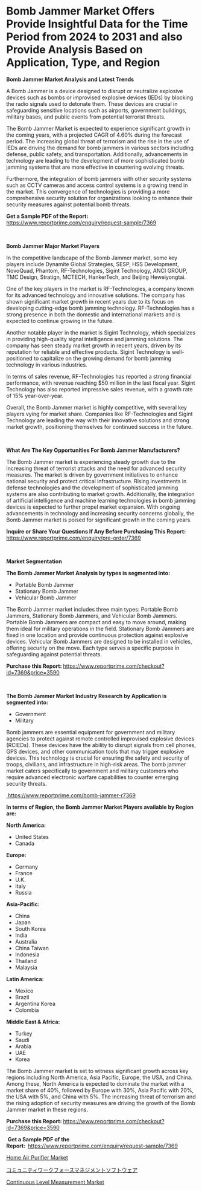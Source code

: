 <p><h1>Bomb Jammer Market Offers Provide Insightful Data for the Time Period from 2024 to 2031 and also Provide Analysis Based on Application, Type, and Region</h1></p><p><strong>Bomb Jammer Market Analysis and Latest Trends</strong></p>
<p><p>A Bomb Jammer is a device designed to disrupt or neutralize explosive devices such as bombs or improvised explosive devices (IEDs) by blocking the radio signals used to detonate them. These devices are crucial in safeguarding sensitive locations such as airports, government buildings, military bases, and public events from potential terrorist threats.</p><p>The Bomb Jammer Market is expected to experience significant growth in the coming years, with a projected CAGR of 4.60% during the forecast period. The increasing global threat of terrorism and the rise in the use of IEDs are driving the demand for bomb jammers in various sectors including defense, public safety, and transportation. Additionally, advancements in technology are leading to the development of more sophisticated bomb jamming systems that are more effective in countering evolving threats.</p><p>Furthermore, the integration of bomb jammers with other security systems such as CCTV cameras and access control systems is a growing trend in the market. This convergence of technologies is providing a more comprehensive security solution for organizations looking to enhance their security measures against potential bomb threats.</p></p>
<p><strong>Get a Sample PDF of the Report:&nbsp;</strong> <a href="https://www.reportprime.com/enquiry/request-sample/7369">https://www.reportprime.com/enquiry/request-sample/7369</a></p>
<p>&nbsp;</p>
<p><strong>Bomb Jammer Major Market Players</strong></p>
<p><p>In the competitive landscape of the Bomb Jammer market, some key players include Dynamite Global Strategies, SESP, HSS Development, NovoQuad, Phantom, RF-Technologies, Sigint Technology, ANCI GROUP, TMC Design, Stratign, MCTECH, HankerTech, and Beijing Heweiyongtai.</p><p>One of the key players in the market is RF-Technologies, a company known for its advanced technology and innovative solutions. The company has shown significant market growth in recent years due to its focus on developing cutting-edge bomb jamming technology. RF-Technologies has a strong presence in both the domestic and international markets and is expected to continue growing in the future.</p><p>Another notable player in the market is Sigint Technology, which specializes in providing high-quality signal intelligence and jamming solutions. The company has seen steady market growth in recent years, driven by its reputation for reliable and effective products. Sigint Technology is well-positioned to capitalize on the growing demand for bomb jamming technology in various industries.</p><p>In terms of sales revenue, RF-Technologies has reported a strong financial performance, with revenue reaching $50 million in the last fiscal year. Sigint Technology has also reported impressive sales revenue, with a growth rate of 15% year-over-year.</p><p>Overall, the Bomb Jammer market is highly competitive, with several key players vying for market share. Companies like RF-Technologies and Sigint Technology are leading the way with their innovative solutions and strong market growth, positioning themselves for continued success in the future.</p></p>
<p>&nbsp;</p>
<p><strong>What Are The Key Opportunities For Bomb Jammer Manufacturers?</strong></p>
<p><p>The Bomb Jammer market is experiencing steady growth due to the increasing threat of terrorist attacks and the need for advanced security measures. The market is driven by government initiatives to enhance national security and protect critical infrastructure. Rising investments in defense technologies and the development of sophisticated jamming systems are also contributing to market growth. Additionally, the integration of artificial intelligence and machine learning technologies in bomb jamming devices is expected to further propel market expansion. With ongoing advancements in technology and increasing security concerns globally, the Bomb Jammer market is poised for significant growth in the coming years.</p></p>
<p><strong>Inquire or Share Your Questions If Any Before Purchasing This Report:</strong> <a href="https://www.reportprime.com/enquiry/pre-order/7369">https://www.reportprime.com/enquiry/pre-order/7369</a></p>
<p>&nbsp;</p>
<p><strong>Market Segmentation</strong></p>
<p><strong>The Bomb Jammer Market Analysis by types is segmented into:</strong></p>
<p><ul><li>Portable Bomb Jammer</li><li>Stationary Bomb Jammer</li><li>Vehicular Bomb Jammer</li></ul></p>
<p><p>The Bomb Jammer market includes three main types: Portable Bomb Jammers, Stationary Bomb Jammers, and Vehicular Bomb Jammers. Portable Bomb Jammers are compact and easy to move around, making them ideal for military operations in the field. Stationary Bomb Jammers are fixed in one location and provide continuous protection against explosive devices. Vehicular Bomb Jammers are designed to be installed in vehicles, offering security on the move. Each type serves a specific purpose in safeguarding against potential threats.</p></p>
<p><strong>Purchase this Report:&nbsp;</strong><a href="https://www.reportprime.com/checkout?id=7369&price=3590">https://www.reportprime.com/checkout?id=7369&price=3590</a></p>
<p>&nbsp;</p>
<p><strong>The Bomb Jammer Market Industry Research by Application is segmented into:</strong></p>
<p><ul><li>Government</li><li>Military</li></ul></p>
<p><p>Bomb jammers are essential equipment for government and military agencies to protect against remote controlled improvised explosive devices (RCIEDs). These devices have the ability to disrupt signals from cell phones, GPS devices, and other communication tools that may trigger explosive devices. This technology is crucial for ensuring the safety and security of troops, civilians, and infrastructure in high-risk areas. The bomb jammer market caters specifically to government and military customers who require advanced electronic warfare capabilities to counter emerging security threats.</p></p>
<p><a href="https://www.reportprime.com/bomb-jammer-r7369">&nbsp;https://www.reportprime.com/bomb-jammer-r7369</a></p>
<p><strong>In terms of Region, the Bomb Jammer Market Players available by Region are:</strong></p>
<p>
    <p> <strong> North America: </strong>
        <ul>
            <li>United States</li>
            <li>Canada</li>
        </ul>
        </p> 
    <p> <strong> Europe: </strong>
        <ul>
            <li>Germany</li>
            <li>France</li>
            <li>U.K.</li>
            <li>Italy</li>
            <li>Russia</li>
        </ul>
        </p> 
    <p> <strong> Asia-Pacific: </strong>
        <ul>
            <li>China</li>
            <li>Japan</li>
            <li>South Korea</li>
            <li>India</li>
            <li>Australia</li>
            <li>China Taiwan</li>
            <li>Indonesia</li>
            <li>Thailand</li>
            <li>Malaysia</li>
        </ul>
        </p> 
    <p> <strong> Latin America: </strong>
        <ul>
            <li>Mexico</li>
            <li>Brazil</li>
            <li>Argentina Korea</li>
            <li>Colombia</li>
        </ul>
        </p> 
    <p> <strong> Middle East & Africa: </strong>
        <ul>
            <li>Turkey</li>
            <li>Saudi</li>
            <li>Arabia</li>
            <li>UAE</li>
            <li>Korea</li>
        </ul>
    </p>
    </p>
<p><p>The Bomb Jammer market is set to witness significant growth across key regions including North America, Asia Pacific, Europe, the USA, and China. Among these, North America is expected to dominate the market with a market share of 40%, followed by Europe with 30%, Asia Pacific with 20%, the USA with 5%, and China with 5%. The increasing threat of terrorism and the rising adoption of security measures are driving the growth of the Bomb Jammer market in these regions.</p></p>
<p><strong>Purchase this Report: </strong><a href="https://www.reportprime.com/checkout?id=7369&price=3590">https://www.reportprime.com/checkout?id=7369&price=3590</a></p>
<p>&nbsp;<strong>Get a Sample PDF of the Report:&nbsp;&nbsp;</strong><a href="https://www.reportprime.com/enquiry/request-sample/7369">https://www.reportprime.com/enquiry/request-sample/7369</a></p>
<p><strong></strong></p>
<p><p><a href="https://github.com/timeliteaut/Market-Research-Report-List-2/blob/main/home-air-purifier-market.md">Home Air Purifier Market</a></p><p><a href="https://github.com/BrionnaBoyle/Market-Research-Report-List-1/blob/main/196288176420.md">コミュニティワークフォースマネジメントソフトウェア</a></p><p><a href="https://github.com/seekum/Market-Research-Report-List-2/blob/main/continuous-level-measurement-market.md">Continuous Level Measurement Market</a></p></p>